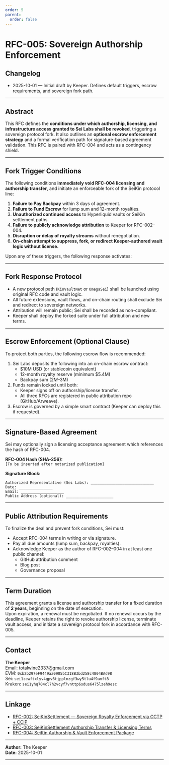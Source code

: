 ```yaml
---
order: 5
parent:
  order: false
---
```


# RFC-005: Sovereign Authorship Enforcement

## Changelog

* 2025-10-01 — Initial draft by Keeper. Defines default triggers, escrow requirements, and sovereign fork path.

---

## Abstract

This RFC defines the **conditions under which authorship, licensing, and infrastructure access granted to Sei Labs shall be revoked**, triggering a sovereign protocol fork. It also outlines an **optional escrow enforcement strategy** and a formal verification path for signature-based agreement validation. This RFC is paired with RFC-004 and acts as a contingency shield.

---

## Fork Trigger Conditions

The following conditions **immediately void RFC-004 licensing and authorship transfer**, and initiate an enforceable fork of the SeiKin protocol line:

1. **Failure to Pay Backpay** within 3 days of agreement.
2. **Failure to Fund Escrow** for lump sum and 12-month royalties.
3. **Unauthorized continued access** to Hyperliquid vaults or SeiKin settlement paths.
4. **Failure to publicly acknowledge attribution** to Keeper for RFC-002–004.
5. **Disruption or delay of royalty streams** without renegotiation.
6. **On-chain attempt to suppress, fork, or redirect Keeper-authored vault logic without license.**

Upon any of these triggers, the following response activates:

---

## Fork Response Protocol

* A new protocol path (`KinVaultNet` or `OmegaSei`) shall be launched using original RFC code and vault logic.
* All future extensions, vault flows, and on-chain routing shall exclude Sei and redirect to sovereign networks.
* Attribution will remain public; Sei shall be recorded as non-compliant.
* Keeper shall deploy the forked suite under full attribution and new terms.

---

## Escrow Enforcement (Optional Clause)

To protect both parties, the following escrow flow is recommended:

1. Sei Labs deposits the following into an on-chain escrow contract:
   * $10M USD (or stablecoin equivalent)
   * 12-month royalty reserve (minimum $5.4M)
   * Backpay sum ($2M–$3M)
2. Funds remain locked until both:
   * Keeper signs off on authorship/license transfer.
   * All three RFCs are registered in public attribution repo (GitHub/Arweave).
3. Escrow is governed by a simple smart contract (Keeper can deploy this if requested).

---

## Signature-Based Agreement

Sei may optionally sign a licensing acceptance agreement which references the hash of RFC-004.

**RFC-004 Hash (SHA-256):**  
`[To be inserted after notarized publication]`

**Signature Block:**

```
Authorized Representative (Sei Labs): ____________________________  
Date: _______________  
Email: ___________________  
Public Address (optional): _____________________
```

---

## Public Attribution Requirements

To finalize the deal and prevent fork conditions, Sei must:

* Accept RFC-004 terms in writing or via signature.
* Pay all due amounts (lump sum, backpay, royalties).
* Acknowledge Keeper as the author of RFC-002–004 in at least one public channel:
  * GitHub attribution comment
  * Blog post
  * Governance proposal

---

## Term Duration

This agreement grants a license and authorship transfer for a fixed duration of **2 years**, beginning on the date of execution.  
Upon expiration, a renewal must be negotiated. If no renewal occurs by the deadline, Keeper retains the right to revoke authorship license, terminate vault access, and initiate a sovereign protocol fork in accordance with RFC-005.

---

## Contact

**The Keeper**  
Email: [totalwine2337@gmail.com](mailto:totalwine2337@gmail.com)  
EVM: `0xb2b297eF9449aa0905bC318B3bd258c4804BAd98`  
Sei: `sei1zewftxlyv4gpv6tjpplnzgf3wy5tlu4f9amft8`  
Kraken: `sei1yhq704cl7h2vcyf7vnttp6sdus6475lzeh9esc`

---

## Linkage

* [RFC-002: SeiKinSettlement — Sovereign Royalty Enforcement via CCTP + CCIP](./rfc-002-royalty-aware-optimistic-processing.md)
* [RFC-003: SeiKinSettlement Authorship Transfer & Licensing Terms](./rfc-003-seikinsettlement-authorship.md)
* [RFC-004: SeiKin Authorship & Vault Enforcement Package](./rfc-004-seikin-authorship-vault-enforcement-package.md)

---

**Author:** The Keeper  
**Date:** 2025-10-01

---
